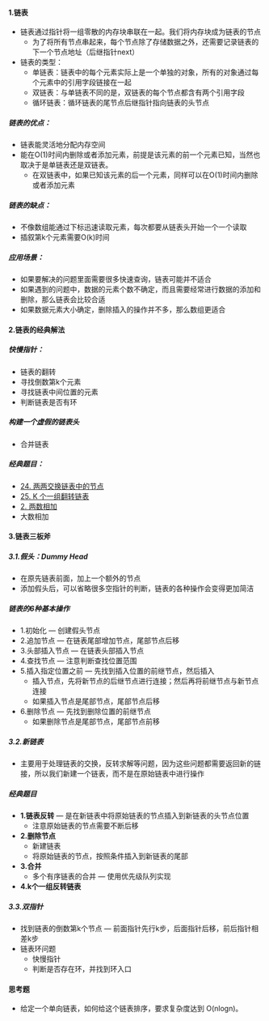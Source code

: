 #### 1.链表

- 链表通过指针将一组零散的内存块串联在一起。我们将内存块成为链表的节点
  - 为了将所有节点串起来，每个节点除了存储数据之外，还需要记录链表的下一个节点地址（后继指针next）
- 链表的类型：
  - 单链表：链表中的每个元素实际上是一个单独的对象，所有的对象通过每个元素中的引用字段链接在一起
  - 双链表：与单链表不同的是，双链表的每个节点都含有两个引用字段
  - 循环链表：循环链表的尾节点后继指针指向链表的头节点

##### 链表的优点：

- 链表能灵活地分配内存空间
- 能在O(1)时间内删除或者添加元素，前提是该元素的前一个元素已知，当然也取决于是单链表还是双链表。
  - 在双链表中，如果已知该元素的后一个元素，同样可以在O(1)时间内删除或者添加元素

##### 链表的缺点：

- 不像数组能通过下标迅速读取元素，每次都要从链表头开始一个一个读取
- 插叙第k个元素需要O(k)时间

##### 应用场景：

- 如果要解决的问题里面需要很多快速查询，链表可能并不适合
- 如果遇到的问题中，数据的元素个数不确定，而且需要经常进行数据的添加和删除，那么链表会比较合适
- 如果数据元素大小确定，删除插入的操作并不多，那么数组更适合

#### 2.链表的经典解法

##### 快慢指针：

- 链表的翻转
- 寻找倒数第k个元素
- 寻找链表中间位置的元素
- 判断链表是否有环

##### 构建一个虚假的链表头

- 合并链表

##### 经典题目：

- [24. 两两交换链表中的节点](https://leetcode-cn.com/problems/swap-nodes-in-pairs/)
- [25. K 个一组翻转链表](https://leetcode-cn.com/problems/reverse-nodes-in-k-group/)
- [2. 两数相加](https://leetcode-cn.com/problems/add-two-numbers/)
- 大数相加

#### 3.链表三板斧

##### 3.1.假头：Dummy Head

- 在原先链表前面，加上一个额外的节点
- 添加假头后，可以省略很多空指针的判断，链表的各种操作会变得更加简洁

##### 链表的6种基本操作

- 1.初始化  — 创建假头节点
- 2.追加节点 — 在链表尾部增加节点，尾部节点后移
- 3.头部插入节点 — 在链表头部插入节点
- 4.查找节点 — 注意判断查找位置范围
- 5.插入指定位置之前 — 先找到插入位置的前继节点，然后插入
  - 插入节点，先将新节点的后继节点进行连接；然后再将前继节点与新节点连接
  - 如果插入节点是尾部节点，尾部节点后移
- 6.删除节点 — 先找到删除位置的前继节点
  - 如果删除节点是尾部节点，尾部节点前移

##### 3.2.新链表

- 主要用于处理链表的交换，反转求解等问题，因为这些问题都需要返回新的链接，所以我们新建一个链表，而不是在原始链表中进行操作

##### 经典题目

- **1.链表反转** — 是在新链表中将原始链表的节点插入到新链表的头节点位置
  - 注意原始链表的节点需要不断后移
- **2.删除节点** 
  - 新建链表
  - 将原始链表的节点，按照条件插入到新链表的尾部
- **3.合并**
  - 多个有序链表的合并 — 使用优先级队列实现
- **4.k个一组反转链表**

##### 3.3.双指针

- 找到链表的倒数第k个节点 — 前面指针先行k步，后面指针后移，前后指针相差k步
- 链表环问题
  - 快慢指针
  - 判断是否存在环，并找到环入口

#### 思考题

- 给定一个单向链表，如何给这个链表排序，要求复杂度达到 O(nlogn)。

















